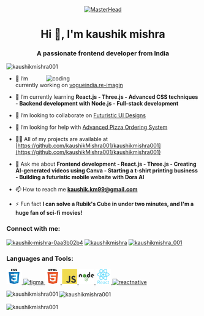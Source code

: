 
<p align="center">
  <a href="https://rishavchanda.io">
    <img src="https://i.pinimg.com/564x/5e/d5/8c/5ed58cbf79e583bfbab7016077008e28.jpg" alt="MasterHead" style="width: 50%; max-width: 100%; height: 25%;"/>
  </a>
</p>

<h1 align="center">Hi 👋, I'm kaushik mishra</h1>
<h3 align="center">A passionate frontend developer from India</h3>

<p align="left"> <img src="https://komarev.com/ghpvc/?username=kaushikmishra001&label=Profile%20views&color=0e75b6&style=flat" alt="kaushikmishra001" /> </p>
<img
      align="right"
      src="https://user-images.githubusercontent.com/115187902/230700872-d5f44b85-56c7-4e27-80a4-6e2db901e60c.gif"
      alt="coding"
      width="400"
    />

- 🔭 I’m currently working on [vogueindia.re-imagin](https://fellowship-frontiers-reimagine-round2.vercel.app/)

- 🌱 I’m currently learning **React.js - Three.js - Advanced CSS techniques - Backend development with Node.js - Full-stack development**

- 👯 I’m looking to collaborate on [Futuristic UI Designs](https://github.com/kaushikMishra001/kaushikmishra001)

- 🤝 I’m looking for help with [Advanced Pizza Ordering System](https://github.com/kaushikMishra001/kaushikmishra001)

- 👨‍💻 All of my projects are available at [https://github.com/kaushikMishra001/kaushikmishra001](https://github.com/kaushikMishra001/kaushikmishra001)

- 💬 Ask me about **Frontend development - React.js - Three.js - Creating AI-generated videos using Canva - Starting a t-shirt printing business - Building a futuristic mobile website with Dora AI**

- 📫 How to reach me **kaushik.km99@gmail.com**

- ⚡ Fun fact **I can solve a Rubik's Cube in under two minutes, and I'm a huge fan of sci-fi movies!**

<h3 align="left">Connect with me:</h3>
<p align="left">
<a href="https://linkedin.com/in/kaushik-mishra-0aa3b02b4" target="blank"><img align="center" src="https://raw.githubusercontent.com/rahuldkjain/github-profile-readme-generator/master/src/images/icons/Social/linked-in-alt.svg" alt="kaushik-mishra-0aa3b02b4" height="30" width="40" /></a>
<a href="https://fb.com/kaushikmishra" target="blank"><img align="center" src="https://raw.githubusercontent.com/rahuldkjain/github-profile-readme-generator/master/src/images/icons/Social/facebook.svg" alt="kaushikmishra" height="30" width="40" /></a>
<a href="https://instagram.com/kaushikmishra_001" target="blank"><img align="center" src="https://raw.githubusercontent.com/rahuldkjain/github-profile-readme-generator/master/src/images/icons/Social/instagram.svg" alt="kaushikmishra_001" height="30" width="40" /></a>
</p>

<h3 align="left">Languages and Tools:</h3>
<p align="left"> <a href="https://www.w3schools.com/css/" target="_blank" rel="noreferrer"> <img src="https://raw.githubusercontent.com/devicons/devicon/master/icons/css3/css3-original-wordmark.svg" alt="css3" width="40" height="40"/> </a> <a href="https://www.figma.com/" target="_blank" rel="noreferrer"> <img src="https://www.vectorlogo.zone/logos/figma/figma-icon.svg" alt="figma" width="40" height="40"/> </a> <a href="https://www.w3.org/html/" target="_blank" rel="noreferrer"> <img src="https://raw.githubusercontent.com/devicons/devicon/master/icons/html5/html5-original-wordmark.svg" alt="html5" width="40" height="40"/> </a> <a href="https://developer.mozilla.org/en-US/docs/Web/JavaScript" target="_blank" rel="noreferrer"> <img src="https://raw.githubusercontent.com/devicons/devicon/master/icons/javascript/javascript-original.svg" alt="javascript" width="40" height="40"/> </a> <a href="https://nodejs.org" target="_blank" rel="noreferrer"> <img src="https://raw.githubusercontent.com/devicons/devicon/master/icons/nodejs/nodejs-original-wordmark.svg" alt="nodejs" width="40" height="40"/> </a> <a href="https://reactjs.org/" target="_blank" rel="noreferrer"> <img src="https://raw.githubusercontent.com/devicons/devicon/master/icons/react/react-original-wordmark.svg" alt="react" width="40" height="40"/> </a> <a href="https://reactnative.dev/" target="_blank" rel="noreferrer"> <img src="https://reactnative.dev/img/header_logo.svg" alt="reactnative" width="40" height="40"/> </a> </p>

<p><img align="left" src="https://github-readme-stats.vercel.app/api/top-langs?username=kaushikmishra001&show_icons=true&locale=en&layout=compact" alt="kaushikmishra001" /></p>

<p>&nbsp;<img align="center" src="https://github-readme-stats.vercel.app/api?username=kaushikmishra001&show_icons=true&locale=en" alt="kaushikmishra001" /></p>

<p><img align="center" src="https://github-readme-streak-stats.herokuapp.com/?user=kaushikmishra001&" alt="kaushikmishra001" /></p>
